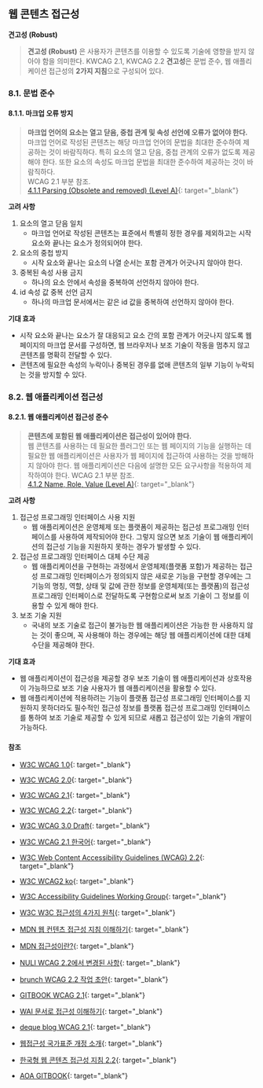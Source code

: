 ## 웹 콘텐츠 접근성

**견고성 (Robust)**
>**견고성 (Robust)** 은 사용자가 콘텐츠를 이용할 수 있도록 기술에 영향을 받지 않아야 함을 의미한다.
KWCAG 2.1, KWCAG 2.2 **견고성**은 문법 준수, 웹 애플리케이션 접근성의 **2가지 지침**으로 구성되어 있다. 

### 8.1. 문법 준수

#### 8.1.1. 마크업 오류 방지
>**마크업 언어의 요소는 열고 닫음, 중첩 관계 및 속성 선언에 오류가 없어야 한다.**   
마크업 언어로 작성된 콘텐츠는 해당 마크업 언어의 문법을 최대한 준수하여 제공하는 것이 바람직하다. 특히 요소의 열고 닫음, 중첩 관계의 오류가 없도록 제공해야 한다. 또한 요소의 속성도 마크업 문법을 최대한 준수하여 제공하는 것이 바람직하다.    
WCAG 2.1 부분 참조.   
[4.1.1 Parsing (Obsolete and removed) (Level A)](https://www.w3.org/TR/WCAG21/#parsing){: target="_blank"}


**고려 사항**   
1. 요소의 열고 닫음 일치   
   - 마크업 언어로 작성된 콘텐츠는 표준에서 특별히 정한 경우를 제외하고는 시작 요소와 끝나는 요소가 정의되어야 한다.   
2. 요소의 중첩 방지   
   - 시작 요소와 끝나는 요소의 나열 순서는 포함 관계가 어긋나지 않아야 한다.    
3. 중복된 속성 사용 금지   
   - 하나의 요소 안에서 속성을 중복하여 선언하지 않아야 한다.   
4. id 속성 값 중복 선언 금지   
   - 하나의 마크업 문서에서는 같은 id 값을 중복하여 선언하지 않아야 한다.   

**기대 효과**   
- 시작 요소와 끝나는 요소가 잘 대응되고 요소 간의 포함 관계가 어긋나지 않도록 웹 페이지의 마크업 문서를 구성하면, 웹 브라우저나 보조 기술이 작동을 멈추지 않고 콘텐츠를 명확히 전달할 수 있다.   
- 콘텐츠에 필요한 속성의 누락이나 중복된 경우를 없애 콘텐츠의 일부 기능이 누락되는 것을 방지할 수 있다.   

### 8.2. 웹 애플리케이션 접근성

#### 8.2.1. 웹 애플리케이션 접근성 준수
>**콘텐츠에 포함된 웹 애플리케이션은 접근성이 있어야 한다.**   
웹 콘텐츠를 사용하는 데 필요한 플러그인 또는 웹 페이지의 기능을 실행하는 데 필요한 웹 애플리케이션은 사용자가 웹 페이지에 접근하여 사용하는 것을 방해하지 않아야 한다. 웹 애플리케이션은 다음에 설명한 모든 요구사항을 적용하여 제작하여야 한다.
WCAG 2.1 부분 참조.   
[4.1.2 Name, Role, Value (Level A)](https://www.w3.org/TR/WCAG21/#name-role-value){: target="_blank"}

**고려 사항**   
1. 접근성 프로그래밍 인터페이스 사용 지원   
   - 웹 애플리케이션은 운영체제 또는 플랫폼이 제공하는 접근성 프로그래밍 인터페이스를 사용하여 제작되어야 한다. 그렇지 않으면 보조 기술이 웹 애플리케이션의 접근성 기능을 지원하지 못하는 경우가 발생할 수 있다.    
2. 접근성 프로그래밍 인터페이스 대체 수단 제공   
   - 웹 애플리케이션을 구현하는 과정에서 운영체제(플랫폼 포함)가 제공하는 접근성 프로그래밍 인터페이스가 정의되지 않은 새로운 기능을 구현할 경우에는 그 기능의 명칭, 역할, 상태 및 값에 관한 정보를 운영체제(또는 플랫폼)의 접근성 프로그래밍 인터페이스로 전달하도록 구현함으로써 보조 기술이 그 정보를 이용할 수 있게 해야 한다.    
3. 보조 기술 지원   
   - 국내의 보조 기술로 접근이 불가능한 웹 애플리케이션은 가능한 한 사용하지 않는 것이 좋으며, 꼭 사용해야 하는 경우에는 해당 웹 애플리케이션에 대한 대체 수단을 제공해야 한다.    


**기대 효과**   
- 웹 애플리케이션이 접근성을 제공할 경우 보조 기술이 웹 애플리케이션과 상호작용이 가능하므로 보조 기술 사용자가 웹 애플리케이션을 활용할 수 있다.   
- 웹 애플리케이션에 적용하려는 기능이 플랫폼 접근성 프로그래밍 인터페이스를 지원하지 못하더라도 필수적인 접근성 정보를 플랫폼 접근성 프로그래밍 인터페이스를 통하여 보조 기술로 제공할 수 있게 되므로 새롭고 접근성이 있는 기술의 개발이 가능하다.   


#### 참조
- [W3C WCAG 1.0](https://www.w3.org/TR/WCAG10/){: target="_blank"}
- [W3C WCAG 2.0](https://www.w3.org/TR/WCAG20/){: target="_blank"}
- [W3C WCAG 2.1](https://www.w3.org/TR/WCAG21/){: target="_blank"}
- [W3C WCAG 2.2](https://www.w3.org/TR/WCAG22/){: target="_blank"}
- [W3C WCAG 3.0 Draft](https://www.w3.org/TR/2021/WD-wcag-3.0-20210121/){: target="_blank"}
- [W3C WCAG 2.1 한국어](http://www.kwacc.or.kr/WAI/wcag21/){: target="_blank"}
- [W3C Web Content Accessibility Guidelines (WCAG) 2.2](https://www.w3.org/TR/WCAG22/){: target="_blank"}
- [W3C WCAG2 ko](https://www.w3.org/WAI/standards-guidelines/ko#wcag2){: target="_blank"}
- [W3C Accessibility Guidelines Working Group](https://www.w3.org/WAI/GL/){: target="_blank"}
- [W3C W3C 접근성의 4가지 원칙](https://www.w3.org/TR/UNDERSTANDING-WCAG20/intro.html#introduction-fourprincs-head){: target="_blank"}
- [MDN 웹 컨텐츠 접근성 지침 이해하기](https://developer.mozilla.org/ko/docs/Web/Accessibility/Understanding_WCAG){: target="_blank"}
- [MDN 접근성이란?](https://developer.mozilla.org/ko/docs/Learn/Accessibility/What_is_accessibility#accessibility_guidelines_and_the_law){: target="_blank"}
- [NULI WCAG 2.2에서 변경된 사항](https://nuli.navercorp.com/community/article/1133181){: target="_blank"}
- [brunch WCAG 2.2 작업 초안](https://brunch.co.kr/@snclab/55){: target="_blank"}
- [GITBOOK WCAG 2.1](https://a11y.gitbook.io/wcag/international-standards){: target="_blank"}
- [WAI 문서로 접근성 이해하기](https://iyu88.github.io//a11y/2023/12/24/web-accessibility-1.html){: target="_blank"}
- [deque blog WCAG 2.1](https://www.deque.com/blog/wcag-2-1-what-is-next-for-accessibility-guidelines/){: target="_blank"}
- [웹접근성 국가표준 개정 소개](https://seculayerlab.tistory.com/m/48){: target="_blank"}

- [한국형 웹 콘텐츠 접근성 지침 2.2](https://www.samsungfashion.com/webacc.do){: target="_blank"}
- [AOA GITBOOK](https://aoa.gitbook.io/skymimo/undefined){: target="_blank"}


